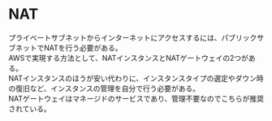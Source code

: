 # NAT

プライベートサブネットからインターネットにアクセスするには、パブリックサブネットでNATを行う必要がある。  
AWSで実現する方法として、NATインスタンスとNATゲートウェイの2つがある。  
NATインスタンスのほうが安い代わりに、インスタンスタイプの選定やダウン時の復旧など、インスタンスの管理を自分で行う必要がある。  
NATゲートウェイはマネージドのサービスであり、管理不要なのでこちらが推奨されている。
